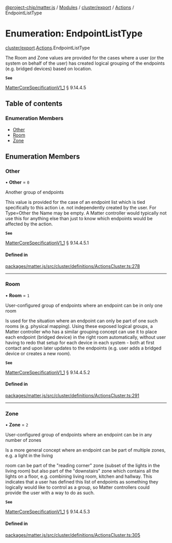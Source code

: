 [@project-chip/matter.js](../README.md) / [Modules](../modules.md) / [cluster/export](../modules/cluster_export.md) / [Actions](../modules/cluster_export.Actions.md) / EndpointListType

# Enumeration: EndpointListType

[cluster/export](../modules/cluster_export.md).[Actions](../modules/cluster_export.Actions.md).EndpointListType

The Room and Zone values are provided for the cases where a user (or the system on behalf of the user) has
created logical grouping of the endpoints (e.g. bridged devices) based on location.

**`See`**

[MatterCoreSpecificationV1_1](../interfaces/spec_export.MatterCoreSpecificationV1_1.md) § 9.14.4.5

## Table of contents

### Enumeration Members

- [Other](cluster_export.Actions.EndpointListType.md#other)
- [Room](cluster_export.Actions.EndpointListType.md#room)
- [Zone](cluster_export.Actions.EndpointListType.md#zone)

## Enumeration Members

### Other

• **Other** = ``0``

Another group of endpoints

This value is provided for the case of an endpoint list which is tied specifically to this action i.e. not
independently created by the user. For Type=Other the Name may be empty. A Matter controller would typically
not use this for anything else than just to know which endpoints would be affected by the action.

**`See`**

[MatterCoreSpecificationV1_1](../interfaces/spec_export.MatterCoreSpecificationV1_1.md) § 9.14.4.5.1

#### Defined in

[packages/matter.js/src/cluster/definitions/ActionsCluster.ts:278](https://github.com/project-chip/matter.js/blob/c15b1068/packages/matter.js/src/cluster/definitions/ActionsCluster.ts#L278)

___

### Room

• **Room** = ``1``

User-configured group of endpoints where an endpoint can be in only one room

Is used for the situation where an endpoint can only be part of one such rooms (e.g. physical mapping).
Using these exposed logical groups, a Matter controller who has a similar grouping concept can use it to
place each endpoint (bridged device) in the right room automatically, without user having to redo that setup
for each device in each system - both at first contact and upon later updates to the endpoints (e.g. user
adds a bridged device or creates a new room).

**`See`**

[MatterCoreSpecificationV1_1](../interfaces/spec_export.MatterCoreSpecificationV1_1.md) § 9.14.4.5.2

#### Defined in

[packages/matter.js/src/cluster/definitions/ActionsCluster.ts:291](https://github.com/project-chip/matter.js/blob/c15b1068/packages/matter.js/src/cluster/definitions/ActionsCluster.ts#L291)

___

### Zone

• **Zone** = ``2``

User-configured group of endpoints where an endpoint can be in any number of zones

Is a more general concept where an endpoint can be part of multiple zones, e.g. a light in the living

room can be part of the "reading corner" zone (subset of the lights in the living room) but also part of the
"downstairs" zone which contains all the lights on a floor, e.g. combining living room, kitchen and hallway.
This indicates that a user has defined this list of endpoints as something they logically would like to
control as a group, so Matter controllers could provide the user with a way to do as such.

**`See`**

[MatterCoreSpecificationV1_1](../interfaces/spec_export.MatterCoreSpecificationV1_1.md) § 9.14.4.5.3

#### Defined in

[packages/matter.js/src/cluster/definitions/ActionsCluster.ts:305](https://github.com/project-chip/matter.js/blob/c15b1068/packages/matter.js/src/cluster/definitions/ActionsCluster.ts#L305)
